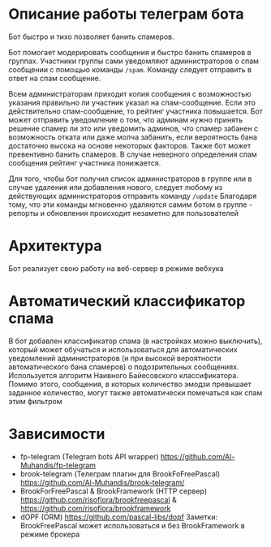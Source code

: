 
# Описание работы телеграм бота
Бот быстро и тихо позволяет банить спамеров.
 
Бот помогает модерировать сообщения и быстро банить спамеров в группах. 
Участники группы сами уведомляют администраторов о спам сообщении с помощью команды `/spam`. 
Команду следует отправить в ответ на спам сообщение.

Всем администраторам приходит копия сообщения с возможностью указания правильно ли участник указал на спам-сообщение. 
Если это действительно спам-сообщение, то рейтинг участника повышается. 
Бот может отправить уведомление о том, что админам нужно принять решение спамер ли это или уведомить админов, что спамер забанен с возможность отката или даже молча забанить, 
если вероятность бана достаточно высока на основе некоторых факторов. Также бот может превентивно банить спамеров.
В случае неверного определения спам сообщения рейтинг участника понижается.

Для того, чтобы бот получил список администраторов в группе или в случае удаления или добавления нового, следует любому из действующих администраторов отправить команду `/update`
Благодаря тому, что эти команды мгновенно удаляются самим ботом в группе - репорты и обновления происходит незаметно для пользователей 

# Архитектура
Бот реализует свою работу на веб-сервер в режиме вебхука

# Автоматический классификатор спама
В бот добавлен классификатор спама (в настройках можно выключить), 
который может обучаться и использоваться для автоматических уведомлений администраторов (и при высокой вероятности автоматического бана спамеров) о подозрительных сообщениях. 
Используется алгоритм Наивного Байесовского классификатора. 
Помимо этого, сообщения, в которых количество эмодзи превышает заданное количество, могут также автоматически помечаться как спам этим фильтром

# Зависимости
- fp-telegram (Telegram bots API wrapper) https://github.com/Al-Muhandis/fp-telegram
- brook-telegram (Телеграм плагин для BrookFoFreePascal) https://github.com/Al-Muhandis/brook-telegram/
- BrookForFreePascal & BrookFramework (HTTP сервер) https://github.com/risoflora/brookfreepascal & https://github.com/risoflora/brookframework
- dOPF (ORM) https://github.com/pascal-libs/dopf
Заметки: BrookFreePascal может использоваться и без BrookFramework в режиме брокера
